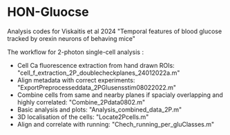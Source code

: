 # HON-Gluocse
Analysis codes for Viskaitis et al 2024 "Temporal features of blood glucose tracked by orexin neurons of behaving mice"


The workflow for 2-photon single-cell analysis :
- Cell Ca fluorescence extraction from hand drawn ROIs: "cell_f_extraction_2P_doublecheckplanes_24012022a.m"
- Align metadata with correct experiments: "ExportPreprocesseddata_2PGlusensstim08022022.m"
- Combine cells from same and nearby planes if spacialy overlapping and highly correlated: "Combine_2Pdata0802.m"
- Basic analysis and plots: "Analysis_combined_data_2P.m"
- 3D localisation of the cells: "Locate2Pcells.m"
- Align and correlate with running: "Chech_running_per_gluClasses.m"
